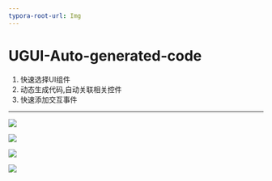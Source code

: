```yaml
---
typora-root-url: Img
---
```


# UGUI-Auto-generated-code
1. 快速选择UI组件
2. 动态生成代码,自动关联相关控件
3. 快速添加交互事件

---

![](/1.gif)



![](/1.jpg)

![](/2.jpg)

![](/3.jpg)